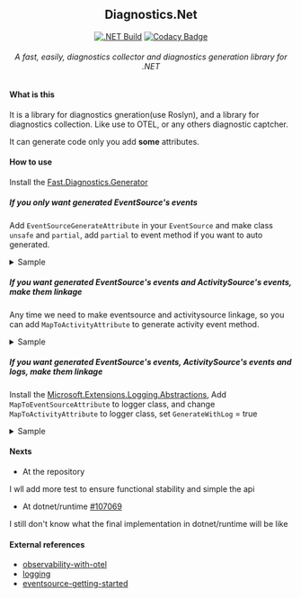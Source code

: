 <h2 align="center">
Diagnostics.Net
</h2>
<div align="center">

[![.NET Build](https://github.com/Cricle/Diagnostics.Net/actions/workflows/dotnet.yml/badge.svg)](https://github.com/Cricle/Diagnostics.Net/actions/workflows/dotnet.yml)
[![Codacy Badge](https://app.codacy.com/project/badge/Grade/c98ef772145b4d3d85614264858c65de)](https://app.codacy.com/gh/Cricle/Diagnostics.Net/dashboard?utm_source=gh&utm_medium=referral&utm_content=&utm_campaign=Badge_grade)

</div>

<h6 align="center">
A fast, easily, diagnostics collector and diagnostics generation library for .NET
</h6>

#### What is this

It is a library for diagnostics gneration(use Roslyn), and a library for diagnostics collection. Like use to OTEL, or any others diagnostic captcher.

It can generate code only you add **some** attributes.

#### How to use

Install the [Fast.Diagnostics.Generator](https://www.nuget.org/packages/Fast.Diagnostics.Generator)

##### If you only want generated EventSource's events

Add `EventSourceGenerateAttribute` in your `EventSource` and make class `unsafe` and `partial`, add `partial` to event method if you want to auto generated.


<details>
<summary>Sample</summary>

```csharp
[EventSourceGenerate]//<--- Add this
internal unsafe partial class TestEventSource : EventSource
{
    [Event(1)]
    public partial void A(double dt);
}

//Will generated
#pragma warning disable CS8604
#nullable enable
namespace evev
{
    internal partial class TestEventSource
    {
        public partial void A(double dt)
        {
            global::System.Diagnostics.Tracing.EventSource.EventData* datas = stackalloc global::System.Diagnostics.Tracing.EventSource.EventData[1];
            datas[0] = new global::System.Diagnostics.Tracing.EventSource.EventData
            {
                DataPointer = (nint)(&dt),
                Size = sizeof(double)
            };
            WriteEventWithRelatedActivityIdCore(1, null, 1, datas);
            OnA(dt);
        }

        [global::System.Diagnostics.Tracing.NonEventAttribute]
        partial void OnA(double dt);
    }
}
#nullable restore
#pragma warning restore
```

</details>

##### If you want generated EventSource's events and ActivitySource's events, make them linkage

Any time we need to make eventsource and activitysource linkage, so you can add `MapToActivityAttribute` to generate activity event method.

<details>
<summary>Sample</summary>

```csharp
internal static partial class MyActivity
{
    private static readonly string? version = typeof(MyActivity).Assembly.GetName().Version?.ToString();//The version

    public static readonly ActivitySource source = new ActivitySource(MyEventSource.EventName, version);//The activitsource instance
}

[MapToActivity(typeof(MyActivity), WithEventSourceCall = true)]
[EventSource(Name = EventName), EventSourceGenerate(GenerateSingleton = true)]//Make the eventsource and activitysource linkage
internal unsafe partial class MyEventSource : EventSource
{
    public const string EventName = "My";

    [ActivityTag("projectId", "{0}")]//The tag for activity event
    [Event(1, Keywords = Keywords.Kinds)]
    public partial void Go(string projectId, string projectPath);

    static class Keywords
    {
        public const EventKeywords Kinds = (EventKeywords)1;
    }
}

//Will generated
#pragma warning disable CS8604
#nullable enable
namespace evev
{
    internal unsafe partial class MyEventSource
    {
        [Diagnostics.Generator.Core.Annotations.EventSourceAccesstorInstanceAttribute]
        public static readonly global::evev.MyEventSource Instance = new global::evev.MyEventSource();
        public partial void Go(string projectId, string projectPath)
        {
            global::System.Diagnostics.Tracing.EventSource.EventData* datas = stackalloc global::System.Diagnostics.Tracing.EventSource.EventData[2];
            datas[0] = new global::System.Diagnostics.Tracing.EventSource.EventData
            {
                DataPointer = projectId == null ? global::System.IntPtr.Zero : (nint)global::System.Runtime.CompilerServices.Unsafe.AsPointer(ref global::System.Runtime.InteropServices.MemoryMarshal.GetReference(global::System.MemoryExtensions.AsSpan(projectId))),
                Size = projectId == null ? 0 : checked((projectId.Length + 1) * sizeof(char))
            };
            datas[1] = new global::System.Diagnostics.Tracing.EventSource.EventData
            {
                DataPointer = projectPath == null ? global::System.IntPtr.Zero : (nint)global::System.Runtime.CompilerServices.Unsafe.AsPointer(ref global::System.Runtime.InteropServices.MemoryMarshal.GetReference(global::System.MemoryExtensions.AsSpan(projectPath))),
                Size = projectPath == null ? 0 : checked((projectPath.Length + 1) * sizeof(char))
            };
            WriteEventWithRelatedActivityIdCore(1, null, 2, datas);
            OnGo(projectId, projectPath);
        }

        [global::System.Diagnostics.Tracing.NonEventAttribute]
        partial void OnGo(string projectId, string projectPath);
    }
}
#nullable restore
#pragma warning restore

#pragma warning disable CS8604
#nullable enable
namespace evev
{
    [global::Diagnostics.Generator.Core.Annotations.ActivityMapToEventSourceAttribute(typeof(global::evev.MyEventSource), 1)]
    internal partial class MyActivity
    {
#region Go
        [global::Diagnostics.Generator.Core.Annotations.ActivityMapToEventAttribute(1, "Go", new global::System.Type[] { typeof(string), typeof(string) })]
        public static void Go(string projectId, string projectPath, global::System.DateTimeOffset timestamp = default, global::System.Collections.Generic.IEnumerable<global::System.Collections.Generic.KeyValuePair<global::System.String, global::System.Object?>>? additionTags = null, [global::System.Runtime.CompilerServices.CallerFilePathAttribute] string? filePath = null, [global::System.Runtime.CompilerServices.CallerMemberNameAttribute] string? memberName = null, [global::System.Runtime.CompilerServices.CallerLineNumberAttribute] int lineNumber = 0)
        {
            Go(global::System.Diagnostics.Activity.Current, projectId, projectPath, timestamp, additionTags);
        }

        [global::Diagnostics.Generator.Core.Annotations.ActivityMapToEventAttribute(1, "Go", new global::System.Type[] { typeof(string), typeof(string) })]
        public static void Go(global::System.Diagnostics.Activity? activity, string projectId, string projectPath, global::System.DateTimeOffset timestamp = default, global::System.Collections.Generic.IEnumerable<global::System.Collections.Generic.KeyValuePair<global::System.String, global::System.Object?>>? additionTags = null, [global::System.Runtime.CompilerServices.CallerFilePathAttribute] string? filePath = null, [global::System.Runtime.CompilerServices.CallerMemberNameAttribute] string? memberName = null, [global::System.Runtime.CompilerServices.CallerLineNumberAttribute] int lineNumber = 0)
        {
            if (global::evev.MyEventSource.Instance.IsEnabled())
            {
                global::evev.MyEventSource.Instance.Go(projectId, projectPath);
            }

            if (activity != null)
            {
                global::System.Diagnostics.ActivityTagsCollection? tags = null;
                tags = new global::System.Diagnostics.ActivityTagsCollection();
                tags["projectId"] = projectId;
                tags["projectPath"] = projectPath;
                if (additionTags != null)
                {
                    foreach (global::System.Collections.Generic.KeyValuePair<global::System.String, global::System.Object?> tag in additionTags)
                    {
                        if (tag.Key != null)
                        {
                            tags[tag.Key] = tag.Value;
                        }
                    }
                }

                activity.AddEvent(new global::System.Diagnostics.ActivityEvent("Go", timestamp, tags));
                activity.AddTag("projectId", global::System.String.Format("{0}", projectId, projectPath));
                OnGo(activity, projectId, projectPath, timestamp, additionTags);
            }
        }

        static partial void OnGo(global::System.Diagnostics.Activity? activity, string projectId, string projectPath, global::System.DateTimeOffset timestamp = default, global::System.Collections.Generic.IEnumerable<global::System.Collections.Generic.KeyValuePair<global::System.String, global::System.Object?>>? additionTags = null, [global::System.Runtime.CompilerServices.CallerFilePathAttribute] string? filePath = null, [global::System.Runtime.CompilerServices.CallerMemberNameAttribute] string? memberName = null, [global::System.Runtime.CompilerServices.CallerLineNumberAttribute] int lineNumber = 0);
#endregion
    }
}
#nullable restore
#pragma warning restore

```

Useage

```csharp
using (var activity = MyActivity.source.StartActivity("test", ActivityKind.Internal, default(ActivityContext)))
{
    MyActivity.Go("test", "testpath");//Will add activity event and eventsource event
}
```

</details>

##### If you want generated EventSource's events, ActivitySource's events and logs, make them linkage

Install the [Microsoft.Extensions.Logging.Abstractions](https://www.nuget.org/packages/Microsoft.Extensions.Logging.Abstractions), Add `MapToEventSourceAttribute` to logger class, and change `MapToActivityAttribute` to logger class, set `GenerateWithLog` = true

<details>
<summary>Sample</summary>

```csharp
internal static partial class MyActivity
{
    private static readonly string? version = typeof(MyActivity).Assembly.GetName().Version?.ToString();//The version

    public static readonly ActivitySource source = new ActivitySource(MyEventSource.EventName, version);//The activitsource instance
}

[EventSource(Name = EventName), EventSourceGenerate(GenerateSingleton = true)]
internal unsafe partial class MyEventSource : EventSource
{
    public const string EventName = "My";
}

[MapToEventSource(typeof(MyEventSource))]
[MapToActivity(typeof(MyActivity), WithEventSourceCall = true, GenerateWithLog = true)]
internal static partial class Logs
{
    [ActivityTag("projectId", "{0}")]//The tag for activity event
    [Event(1, Keywords = Keywords.Kinds)]
    [LoggerMessage(EventId = 1, Level = LogLevel.Information)]
    public static partial void Go(ILogger logger, string projectId, string projectPath);

    static class Keywords
    {
        public const EventKeywords Kinds = (EventKeywords)1;
    }
}

//Will generated

#pragma warning disable CS8604
#nullable enable
namespace evev
{
    [global::Diagnostics.Generator.Core.Annotations.ActivityMapToEventSourceAttribute(typeof(global::evev.MyEventSource), 1)]
    internal partial class MyActivity
    {
#region Go
        [global::Diagnostics.Generator.Core.Annotations.ActivityMapToEventAttribute(1, "Go", new global::System.Type[] { typeof(string), typeof(string) })]
        public static void Go(string projectId, string projectPath, global::System.DateTimeOffset timestamp = default, global::System.Collections.Generic.IEnumerable<global::System.Collections.Generic.KeyValuePair<global::System.String, global::System.Object?>>? additionTags = null, [global::System.Runtime.CompilerServices.CallerFilePathAttribute] string? filePath = null, [global::System.Runtime.CompilerServices.CallerMemberNameAttribute] string? memberName = null, [global::System.Runtime.CompilerServices.CallerLineNumberAttribute] int lineNumber = 0)
        {
            Go(global::System.Diagnostics.Activity.Current, projectId, projectPath, timestamp, additionTags);
        }

        [global::Diagnostics.Generator.Core.Annotations.ActivityMapToEventAttribute(1, "Go", new global::System.Type[] { typeof(string), typeof(string) })]
        public static void Go(global::System.Diagnostics.Activity? activity, string projectId, string projectPath, global::System.DateTimeOffset timestamp = default, global::System.Collections.Generic.IEnumerable<global::System.Collections.Generic.KeyValuePair<global::System.String, global::System.Object?>>? additionTags = null, [global::System.Runtime.CompilerServices.CallerFilePathAttribute] string? filePath = null, [global::System.Runtime.CompilerServices.CallerMemberNameAttribute] string? memberName = null, [global::System.Runtime.CompilerServices.CallerLineNumberAttribute] int lineNumber = 0)
        {
            if (global::evev.MyEventSource.Instance.IsEnabled())
            {
                global::evev.MyEventSource.Instance.Go(projectId, projectPath);
            }

            if (activity != null)
            {
                global::System.Diagnostics.ActivityTagsCollection? tags = null;
                tags = new global::System.Diagnostics.ActivityTagsCollection();
                tags["projectId"] = projectId;
                tags["projectPath"] = projectPath;
                if (additionTags != null)
                {
                    foreach (global::System.Collections.Generic.KeyValuePair<global::System.String, global::System.Object?> tag in additionTags)
                    {
                        if (tag.Key != null)
                        {
                            tags[tag.Key] = tag.Value;
                        }
                    }
                }

                activity.AddEvent(new global::System.Diagnostics.ActivityEvent("Go", timestamp, tags));
                activity.AddTag("projectId", global::System.String.Format("{0}", projectId, projectPath));
                OnGo(activity, projectId, projectPath, timestamp, additionTags);
            }
        }

        static partial void OnGo(global::System.Diagnostics.Activity? activity, string projectId, string projectPath, global::System.DateTimeOffset timestamp = default, global::System.Collections.Generic.IEnumerable<global::System.Collections.Generic.KeyValuePair<global::System.String, global::System.Object?>>? additionTags = null, [global::System.Runtime.CompilerServices.CallerFilePathAttribute] string? filePath = null, [global::System.Runtime.CompilerServices.CallerMemberNameAttribute] string? memberName = null, [global::System.Runtime.CompilerServices.CallerLineNumberAttribute] int lineNumber = 0);
        [global::Diagnostics.Generator.Core.Annotations.ActivityMapToEventAttribute(1, "Go", new global::System.Type[] { typeof(string), typeof(string) })]
        public static void Go(global::Microsoft.Extensions.Logging.ILogger logger, string projectId, string projectPath, global::System.DateTimeOffset timestamp = default, global::System.Collections.Generic.IEnumerable<global::System.Collections.Generic.KeyValuePair<global::System.String, global::System.Object?>>? additionTags = null, [global::System.Runtime.CompilerServices.CallerFilePathAttribute] string? filePath = null, [global::System.Runtime.CompilerServices.CallerMemberNameAttribute] string? memberName = null, [global::System.Runtime.CompilerServices.CallerLineNumberAttribute] int lineNumber = 0)
        {
            global::evev.Logs.Go(logger, projectId, projectPath);
            Go(global::System.Diagnostics.Activity.Current, projectId, projectPath, timestamp, additionTags);
        }

        [global::Diagnostics.Generator.Core.Annotations.ActivityMapToEventAttribute(1, "Go", new global::System.Type[] { typeof(string), typeof(string) })]
        public static void Go(global::Microsoft.Extensions.Logging.ILogger logger, global::System.Diagnostics.Activity? activity, string projectId, string projectPath, global::System.DateTimeOffset timestamp = default, global::System.Collections.Generic.IEnumerable<global::System.Collections.Generic.KeyValuePair<global::System.String, global::System.Object?>>? additionTags = null, [global::System.Runtime.CompilerServices.CallerFilePathAttribute] string? filePath = null, [global::System.Runtime.CompilerServices.CallerMemberNameAttribute] string? memberName = null, [global::System.Runtime.CompilerServices.CallerLineNumberAttribute] int lineNumber = 0)
        {
            global::evev.Logs.Go(logger, projectId, projectPath);
            Go(activity, projectId, projectPath, timestamp, additionTags);
        }
#endregion
    }
}
#nullable restore
#pragma warning restore

//And more

```

Usaged

```csharp
ILoggerFactory loggerFactory = ...;

var logger = loggerFactory.CreateLogger<Program>();

using (var activity = MyActivity.source.StartActivity("test", ActivityKind.Internal, default(ActivityContext)))
{
    MyActivity.Go(logger, "test", "testpath");//The call will send logger, activity event and eventsource event
}
```

</details>

#### Nexts

- At the repository

I wll add more test to ensure functional stability and simple the api

- At dotnet/runtime [#107069](https://github.com/dotnet/runtime/issues/107069)

I still don't know what the final implementation in dotnet/runtime will be like

#### External references

- [observability-with-otel](https://learn.microsoft.com/en-us/dotnet/core/diagnostics/observability-with-otel)
- [logging](https://learn.microsoft.com/zh-cn/dotnet/core/extensions/logging?tabs=command-line)
- [eventsource-getting-started](https://learn.microsoft.com/zh-cn/dotnet/core/diagnostics/eventsource-getting-started)
